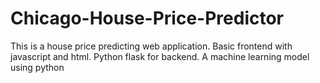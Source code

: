 # Chicago-House-Price-Predictor
This is a house price predicting web application. Basic frontend with javascript and html. Python flask for backend. A machine learning model using python
